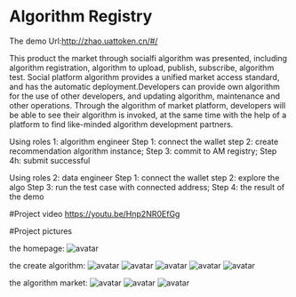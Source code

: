 # Algorithm Registry
The demo Url:http://zhao.uattoken.cn/#/

This product the market through socialfi algorithm was presented, including algorithm registration, algorithm to upload, publish, subscribe, algorithm test.
Social platform algorithm provides a unified market access standard, and has the automatic deployment.Developers can provide own algorithm for the use of other developers, and updating algorithm, maintenance and other operations.
Through the algorithm of market platform, developers will be able to see their algorithm is invoked, at the same time with the help of a platform to find like-minded algorithm development partners.

Using roles 1: algorithm engineer
Step 1: connect the wallet
step 2: create recommendation algorithm instance;
Step 3: commit to AM registry;
Step 4h: submit successful

Using roles 2: data engineer
Step 1: connect the wallet
step 2: explore the algo
Step 3: run the test case with connected address;
Step 4: the result of the demo

#Project video
https://youtu.be/Hnp2NR0EfGg

#Project pictures

the homepage:
![avatar](http://zhao.uattoken.cn/image/homepage.jpg)

the create algorithm:
![avatar](http://zhao.uattoken.cn/image/f_1.png)
![avatar](http://zhao.uattoken.cn/image/f_2.png)
![avatar](http://zhao.uattoken.cn/image/f_3.png)
![avatar](http://zhao.uattoken.cn/image/f_4.png)
![avatar](http://zhao.uattoken.cn/image/f_5.png)

the algorithm market:
![avatar](http://zhao.uattoken.cn/image/s_1.png)
![avatar](http://zhao.uattoken.cn/image/s_2.png)
![avatar](http://zhao.uattoken.cn/image/s_3.png)
